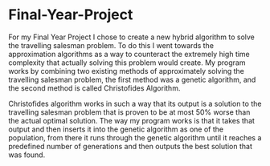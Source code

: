 # Final-Year-Project

For my Final Year Project I chose to create a new hybrid algorithm to solve the travelling salesman problem. 
To do this I went towards the approximation algorithms as a way to counteract the extremely high time complexity that actually solving this problem would create.
My program works by combining two existing methods of approximately solving the travelling salesman problem, the first method was a genetic algorithm, and the second method is called Christofides Algorithm.

Christofides algorithm works in such a way that its output is a solution to the travelling salesman problem that is proven to be at most 50% worse than the actual optimal solution. The way my program works is that it takes that output and then inserts it into the genetic algorithm as one of the population, from there it runs through the genetic algorithm until it reaches a predefined number of generations and then outputs the best solution that was found.
